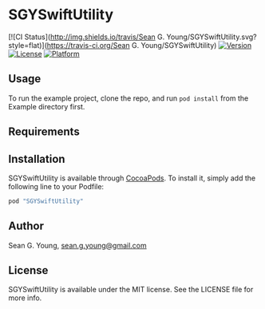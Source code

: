 # SGYSwiftUtility

[![CI Status](http://img.shields.io/travis/Sean G. Young/SGYSwiftUtility.svg?style=flat)](https://travis-ci.org/Sean G. Young/SGYSwiftUtility)
[![Version](https://img.shields.io/cocoapods/v/SGYSwiftUtility.svg?style=flat)](http://cocoapods.org/pods/SGYSwiftUtility)
[![License](https://img.shields.io/cocoapods/l/SGYSwiftUtility.svg?style=flat)](http://cocoapods.org/pods/SGYSwiftUtility)
[![Platform](https://img.shields.io/cocoapods/p/SGYSwiftUtility.svg?style=flat)](http://cocoapods.org/pods/SGYSwiftUtility)

## Usage

To run the example project, clone the repo, and run `pod install` from the Example directory first.

## Requirements

## Installation

SGYSwiftUtility is available through [CocoaPods](http://cocoapods.org). To install
it, simply add the following line to your Podfile:

```ruby
pod "SGYSwiftUtility"
```

## Author

Sean G. Young, sean.g.young@gmail.com

## License

SGYSwiftUtility is available under the MIT license. See the LICENSE file for more info.

